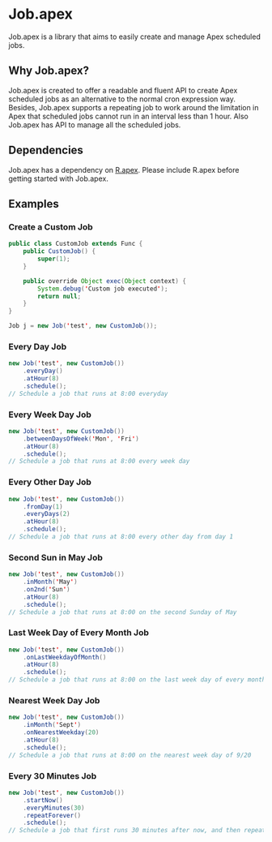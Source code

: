 # Job.apex
Job.apex is a library that aims to easily create and manage Apex scheduled jobs.

## Why Job.apex?
Job.apex is created to offer a readable and fluent API to create Apex scheduled jobs as an alternative to the normal cron expression way. Besides, Job.apex supports a repeating job to work around the limitation in Apex that scheduled jobs cannot run in an interval less than 1 hour. Also Job.apex has API to manage all the scheduled jobs.

## Dependencies
Job.apex has a dependency on [R.apex](https://github.com/Click-to-Cloud/R.apex). Please include R.apex before getting started with Job.apex.

## Examples
### Create a Custom Job
```java
public class CustomJob extends Func {
    public CustomJob() {
        super(1);
    }

    public override Object exec(Object context) {
        System.debug('Custom job executed');
        return null;
    }
}

Job j = new Job('test', new CustomJob());
```

### Every Day Job
```java
new Job('test', new CustomJob())
    .everyDay()
    .atHour(8)
    .schedule();
// Schedule a job that runs at 8:00 everyday
```

### Every Week Day Job
```java
new Job('test', new CustomJob())
    .betweenDaysOfWeek('Mon', 'Fri')
    .atHour(8)
    .schedule();
// Schedule a job that runs at 8:00 every week day
```

### Every Other Day Job
```java
new Job('test', new CustomJob())
    .fromDay(1)
    .everyDays(2)
    .atHour(8)
    .schedule();
// Schedule a job that runs at 8:00 every other day from day 1
```

### Second Sun in May Job
```java
new Job('test', new CustomJob())
    .inMonth('May')
    .on2nd('Sun')
    .atHour(8)
    .schedule();
// Schedule a job that runs at 8:00 on the second Sunday of May
```

### Last Week Day of Every Month Job
```java
new Job('test', new CustomJob())
    .onLastWeekdayOfMonth()
    .atHour(8)
    .schedule();
// Schedule a job that runs at 8:00 on the last week day of every month
```

### Nearest Week Day Job
```java
new Job('test', new CustomJob())
    .inMonth('Sept')
    .onNearestWeekday(20)
    .atHour(8)
    .schedule();
// Schedule a job that runs at 8:00 on the nearest week day of 9/20
```

### Every 30 Minutes Job
```java
new Job('test', new CustomJob())
    .startNow()
    .everyMinutes(30)
    .repeatForever()
    .schedule();
// Schedule a job that first runs 30 minutes after now, and then repeats itself forever
```
